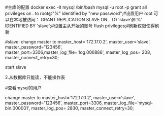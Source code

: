 
#主库的配置
docker exec -it mysql /bin/bash
mysql -u root -p
grant all privileges on *.* to root@"%" identified by "new password";#设置用户 root 可以在本地被访问：
GRANT REPLICATION SLAVE ON *.* TO 'slave'@'%' IDENTIFIED BY 'slave';#设置主从开始的账号
flush privileges;#刷新权限使得刷新

#slave:
change master to master_host='172.17.0.2', master_user='slave', master_password='123456', master_port=3306,master_log_file='log.000886', master_log_pos= 208, master_connect_retry=30;

start slave

2.从数据库只能读，不能操作表
    

#查看mysql的用户

change master to master_host='172.17.0.2', master_user='slave', master_password='123456', master_port=3306, master_log_file='mysql-bin.000001', master_log_pos= 2830, master_connect_retry=30;